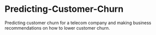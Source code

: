 # Predicting-Customer-Churn
Predicting customer churn for a telecom company and making business recommendations on how to lower customer churn.
